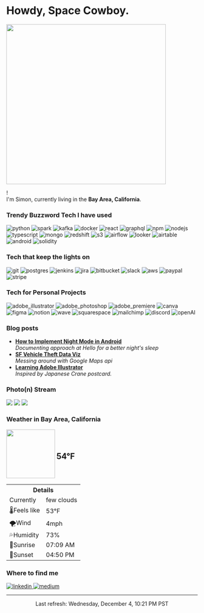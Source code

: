 <h1>Howdy, Space Cowboy.</h1>
<img width="420px" src="https://media1.tenor.com/images/cb27963261e01e713455e8e6c37a1f46/tenor.gif" />

<p>! </br> I'm Simon, currently living in the <b>Bay Area, California</b>. </p>
<h3>Trendy Buzzword Tech I have used</h3>
<p>
  <img alt="python" src="https://img.shields.io/badge/-Python-3776AB?style=flat-square&logo=python&logoColor=white" />
  <img alt="spark" src="https://img.shields.io/badge/-Spark-E25A1C?style=flat-square&logo=Apache%20Spark&logoColor=white" />
  <img alt="kafka" src="https://img.shields.io/badge/-Kafka-000000?style=flat-square&logo=Apache%20Kafka&logoColor=white" />
  <img alt="docker" src="https://img.shields.io/badge/-Docker-46a2f1?style=flat-square&logo=docker&logoColor=white" />
  <img alt="react" src="https://img.shields.io/badge/-React-45b8d8?style=flat-square&logo=react&logoColor=white" />
  <img alt="graphql" src="https://img.shields.io/badge/-GraphQL-E10098?style=flat-square&logo=graphql&logoColor=white" />
  <img alt="npm" src="https://img.shields.io/badge/-NPM-CB3837?style=flat-square&logo=npm&logoColor=white" />
  <img alt="nodejs" src="https://img.shields.io/badge/-Nodejs-43853d?style=flat-square&logo=Node.js&logoColor=white" />
  <img alt="typescript" src="https://img.shields.io/badge/-TypeScript-007ACC?style=flat-square&logo=typescript&logoColor=white" />
  <img alt="mongo" src="https://img.shields.io/badge/-MongoDB-13aa52?style=flat-square&logo=mongodb&logoColor=white" />
  <img alt="redshift" src="https://img.shields.io/badge/-Redshift-CB3837?style=flat-square&logo=Amazon%20AWS&logoColor=white" />
  <img alt="s3" src="https://img.shields.io/badge/-S3-000000?style=flat-square&logo=Amazon%20AWS&logoColor=white" />
  <img alt="airflow" src="https://img.shields.io/badge/-Airflow-007A88?style=flat-square&logo=Apache%20Airflow&logoColor=white" />
  <img alt="looker" src="https://img.shields.io/badge/-Looker-4A154B?style=flat-square&logo=Looker&logoColor=white" />
  <img alt="airtable" src="https://img.shields.io/badge/-Airtable-18BFFF?style=flat-square&logo=Airtable&logoColor=white" />
  <img alt="android" src="https://img.shields.io/badge/-Android-3DDC84?style=flat-square&logo=Android&logoColor=white" />
  <img alt="solidity" src="https://img.shields.io/badge/-Solidity-000000?style=flat-square&logo=Solidity&logoColor=white" />
</p>

<h3>Tech that keep the lights on</h3>
<p>
  <img alt="git" src="https://img.shields.io/badge/-Git-F05032?style=flat-square&logo=git&logoColor=white" />
  <img alt="postgres" src="https://img.shields.io/badge/-Postgres-336791?style=flat-square&logo=PostgreSQL&logoColor=white" />
  <img alt="jenkins" src="https://img.shields.io/badge/-Jenkins-D24939?style=flat-square&logo=Jenkins&logoColor=white" />
  <img alt="jira" src="https://img.shields.io/badge/-Jira-0052CC?style=flat-square&logo=Jira&logoColor=white" />
  <img alt="bitbucket" src="https://img.shields.io/badge/-Bitbucket-0052CC?style=flat-square&logo=Bitbucket&logoColor=white" />
  <img alt="slack" src="https://img.shields.io/badge/-Slack-4A154B?style=flat-square&logo=Slack&logoColor=white" />
  <img alt="aws" src="https://img.shields.io/badge/-AWS-00457C?style=flat-square&logo=Amazon%20AWS&logoColor=white" />
  <img alt="paypal" src="https://img.shields.io/badge/-Paypal-00457C?style=flat-square&logo=PayPal&logoColor=white" />
  <img alt="stripe" src="https://img.shields.io/badge/-Stripe-008CDD?style=flat-square&logo=Stripe&logoColor=white" />

</p>

<h3>Tech for Personal Projects</h3>
<p>
  <img alt="adobe_illustrator" src="https://img.shields.io/badge/-Illustrator-FF9A00?style=flat-square&logo=Adobe%20Illustrator&logoColor=white" />
  <img alt="adobe_photoshop" src="https://img.shields.io/badge/-Photoshop-31A8FF?style=flat-square&logo=Adobe%20Photoshop&logoColor=white" />
  <img alt="adobe_premiere" src="https://img.shields.io/badge/-Premiere-31A8FF?style=flat-square&logo=Adobe%20Premiere%20Pro&logoColor=white" />
  <img alt="canva" src="https://img.shields.io/badge/-Canva-008CDD?style=flat-square&logo=Canva&logoColor=white" />
  <img alt="figma" src="https://img.shields.io/badge/-Figma-F24E1E?style=flat-square&logo=Figma&logoColor=white" />
  <img alt="notion" src="https://img.shields.io/badge/-Notion-000000?style=flat-square&logo=Notion&logoColor=white" />
  <img alt="wave" src="https://img.shields.io/badge/-Wave-00457C?style=flat-square&logo=&logoColor=white" />
  <img alt="squarespace" src="https://img.shields.io/badge/-Squarespace-000000?style=flat-square&logo=Squarespace&logoColor=white" />
  <img alt="mailchimp" src="https://img.shields.io/badge/-Mailchimp-D24939?style=flat-square&logo=Mailchimp&logoColor=white" />
  <img alt="discord" src="https://img.shields.io/badge/-Discord-4A154B?style=flat-square&logo=Discord&logoColor=white" />
  <img alt="openAI" src="https://img.shields.io/badge/-OpenAI-412991?style=flat-square&logo=OpenAI&logoColor=white" />

</p>

<h3>Blog posts</h3>
<ul>
  <li><a href="https://medium.com/@simonchen/implementing-night-mode-for-sense-on-android-1ab178eeabb8"><b>How to Implement Night Mode in Android</b></a><br/><i>Documenting approach at Hello for a better night's sleep</i></li>
  <li><a href="https://medium.com/@simonchen/design-process-for-sf-vehicle-theft-crime-visualization-13b5e0b8dd50"><b>SF Vehicle Theft Data Viz</b></a><br/><i>Messing around with Google Maps api</i></li>
  <li><a href="https://medium.com/@simonchen/how-i-tried-to-learn-adobe-illustrator-f88f875acad1#.fuqzr5bgu"><b>Learning Adobe Illustrator</b></a><br/><i>Inspired by Japanese Crane postcard.</i></li>
</ul>

<h3>Photo(n) Stream</h3>
<div>
    <a href="https://www.flickr.com/photos/images-twiston/54181390233/sizes/q/"> <img src="https://live.staticflickr.com/65535/54181390233_387715b9d7_q.jpg"/></a>
    <a href="https://www.flickr.com/photos/kingnik/54182718781/sizes/q/"> <img src="https://live.staticflickr.com/65535/54182718781_8e99dc845d_q.jpg"/></a>
    <a href="https://www.flickr.com/photos/viktor_demidov/54181295707/sizes/q/"> <img src="https://live.staticflickr.com/65535/54181295707_e6cd97cab6_q.jpg"/></a>
</div>

<h3>Weather in Bay Area, California</h3>
<div class="weather-partial">
<div class="weather-header" style="height:128px">
    <img width="128" height="128" src="https://openweathermap.org/themes/openweathermap/assets/vendor/owm/img/widgets/02n.png">
    <h2 class="weather-right__temperature" 
    style="vertical-align:middle;display:inline-block;height:inherit;line-height:0.5">
        54°F
    </h2>
</div>
<div class="weather-right-card">
    <table class="weather-right__table" style="width:240px">
        <tbody><tr class="weather-right__items">
        <th class="weather-right__item" colspan="2">Details</th>
        </tr>
        <tr class="weather-right__items">
        <td class="weather-right__item">Currently</td>
        <td class="weather-right__item weather-conditions">few clouds</td>
        </tr>
        <tr class="weather-right__items">
        <td class="weather-right__item">🌡️Feels like</td>
        <td class="weather-right__item weather-right__feels">53°F</td>
        </tr>
        <tr class="weather-right__items">
        <td class="weather-right__item">🌪️Wind</td>
        <td class="weather-right__item weather-right__wind-speed">4mph</td>
        </tr>
        <tr class="weather-right-card__items">
        <td class="weather-right__item">💦Humidity</td>
        <td class="weather-right__item weather-right__humidity">73%</td>
        </tr>
        <tr class="weather-right__items">
        <td class="weather-right__item">🌅Sunrise</td>
        <td class="weather-right__item weather-right__sunrise">07:09 AM</td>
        </tr>
        <tr class="weather-right__items">
        <td class="weather-right__item">🌙Sunset</td>
        <td class="weather-right__item weather-right__sunset">04:50 PM</td>
        </tr>
    </tbody></table>
</div>
</div>
<h3>Where to find me</h3>
<p>
<a href="https://www.linkedin.com/in/simonc312">
  <img alt="linkedin" src="https://img.shields.io/badge/-LinkedIn-0077B5?style=flat-square&logo=LinkedIn&logoColor=white" />
</a>
<a href="https://medium.com/@simonchen">
  <img alt="medium" src="https://img.shields.io/badge/-Medium-12100E?style=flat-square&logo=Medium&logoColor=white" />
</a>
</p>

------------
<p align="center">Last refresh: Wednesday, December 4, 10:21 PM PST<br /></p>

